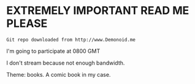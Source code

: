 # EXTREMELY IMPORTANT READ ME PLEASE

    Git repo downloaded from http://www.Demonoid.me

I'm going to participate at 0800 GMT

I don't stream because not enough bandwidth.

Theme: books. A comic book in my case.
